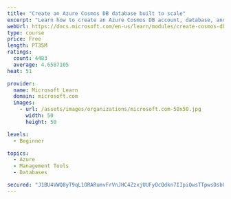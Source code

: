 ```yaml
---
title: "Create an Azure Cosmos DB database built to scale"
excerpt: "Learn how to create an Azure Cosmos DB account, database, and container built to scale as your application grows."
webUrl: https://docs.microsoft.com/en-us/learn/modules/create-cosmos-db-for-scale/
type: course
price: Free
length: PT35M
ratings:
  count: 4483
  average: 4.6587105
heat: 51

provider:
  name: Microsoft Learn
  domain: microsoft.com
  images:
    - url: /assets/images/organizations/microsoft.com-50x50.jpg
      width: 50
      height: 50

levels:
  - Beginner

topics:
  - Azure
  - Management Tools
  - Databases

secured: "J1BU4VWQ8yT9qL1ORARumvFrVnJHC4ZzxjUUFyOcQdkn7IIpiQwsTTpwsDsbOstNkV61HylcIm+w1oimQ0DVpBZ6m4Y0YBmC/DjVlJ7wogxeYq/iZZVrfyVSx+y7cuh58+kE3jNY5zFW1+88WbH8xyMkNcTV31/2esB08nfDZ7Xg74LbgRjaNdGfnoAm9bl2Yy5pmwdMJ8QY4QMw1L0cYXeagdGeNwqlqULepJZr6J8XYrE5KD5oDrMwTY+CgMlrHbOS1wpDEWWXquZFeKcDOqs/gzSgkSG/w01B01dqowx4TjBvKob6EkZEjnpXQ6lDD6sGt7PHBdkxQGY0p3s76BwXmevmHU8UGwwfA2fFKhBV2qoIKnZsst4+m8wab191xtpsMgx0UE/AI8By2fC46zQyPeb6SoKCyPUBNAe69Dg=;mUz3GUbC0IB3fyneFmlQkA=="
---
```


